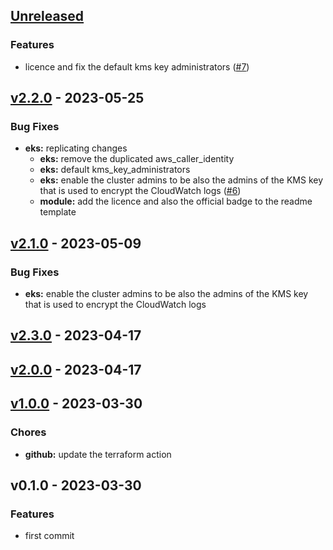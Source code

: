 <a name="unreleased"></a>
## [Unreleased]

### Features
- licence and fix the default kms key administrators ([#7](/issues/7))
  
  
<a name="v2.2.0"></a>
## [v2.2.0] - 2023-05-25
### Bug Fixes
- **eks:** replicating changes
  - **eks:** remove the duplicated aws_caller_identity
  - **eks:** default kms_key_administrators
  - **eks:** enable the cluster admins to be also the admins of the KMS key that is used to encrypt the CloudWatch logs ([#6](/issues/6))
  - **module:** add the licence and also the official badge to the readme template
  
  
<a name="v2.1.0"></a>
## [v2.1.0] - 2023-05-09
### Bug Fixes
- **eks:** enable the cluster admins to be also the admins of the KMS key that is used to encrypt the CloudWatch logs
  
  
<a name="v2.3.0"></a>
## [v2.3.0] - 2023-04-17

<a name="v2.0.0"></a>
## [v2.0.0] - 2023-04-17

<a name="v1.0.0"></a>
## [v1.0.0] - 2023-03-30
### Chores
- **github:** update the terraform action
  
  
<a name="v0.1.0"></a>
## v0.1.0 - 2023-03-30
### Features
- first commit
  
  
[Unreleased]: /compare/v2.2.0...HEAD
[v2.2.0]: /compare/v2.1.0...v2.2.0
[v2.1.0]: /compare/v2.3.0...v2.1.0
[v2.3.0]: /compare/v2.0.0...v2.3.0
[v2.0.0]: /compare/v1.0.0...v2.0.0
[v1.0.0]: /compare/v0.1.0...v1.0.0
